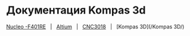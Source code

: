 # Документация Kompas 3d

[Nucleo -F401RE]() &nbsp; | &nbsp; [Altium]() &nbsp; | &nbsp; [CNC3018]() &nbsp; | &nbsp; [Kompas 3D](/Kompas 3D/)

